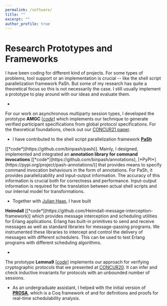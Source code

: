 ```yaml
---
permalink: /software/
title: ""
excerpt: ""
author_profile: true
---
```


# Research Prototypes and Frameworks

I have been coding for different kind of projects.
For some types of problems, tool support or an implementation is crucial -- like the shell script parallelization framework PaSh.
But some of my research has quite a theoretical focus so this is not necessarily the case.
I still usually implement a prototype to play around with our ideas and evaluate them.


- <span class="bluelinks">
For our work on asynchronous multiparty session types, I developed the prototype <strong>AMGC</strong> 
[[*code*](https://gitlab.mpi-sws.org/fstutz/async-mpst-gen-choice)]
which implements our technique to generate verified participant specifications from global protocol specifications.
</span>
For the theoretical foundations, check out our [CONCUR21 paper](ihttps://arxiv.org/pdf/2107.03984.pdf).

- I have contributed to the shell script parallelization framework 
<strong>[PaSh](https://binpa.sh)</strong> 
<span class="bluelinks">
[[*code*](https://github.com/binpash/pash)].
Mainly, <nobr>I designed</nobr>, implemented and integrated an 
<strong> annotation library for command invocations</strong> [[*code*](https://github.com/binpash/annotations), [*PyPI*](https://pypi.org/project/pash-annotations/)]
that provides means to specify command invocation behaviours in the form of annotations.
For PaSh, it provides parallelizability and input-output information.
The accuracy of this information is crucial both for correctness and performance.
Input-output information is required for the translation between actual shell scripts and our internal model for transformations.
</span>

- Together with [Julian Haas](https://julian-haas.de/), I have built 
<span class="bluelinks">
<strong>Heimdall</strong> [[*code*](https://github.com/Heimdall-message-interception-framework)] which provides message interception and scheduling utilities for Erlang applications.
Erlang has built-in primitives to send and receive messages as well as standard libraries for message-passing programs.
We instrumented these libraries to intercept and control the delivery of messages with different schedulers.
This can be used to test Erlang programs with different scheduling algorithms.
</span>

- <span class="bluelinks">
The prototype <strong>Lemma9</strong> [[*code*](https://github.com/festutz/lemma9)] implements our approach for verifying cryptographic protocols that we presented 
</span>
at [CONCUR20](https://arxiv.org/pdf/1911.05430.pdf).
It can infer and check inductive invariants for protocols with an unbounded number of sessions. 

- As an undergraduate assistant, I helped with the initial version of 
<strong>[PROSA](https://prosa.mpi-sws.org/)</strong>, 
which is a Coq framework of and for definitions and proofs for real-time schedulability analysis.
